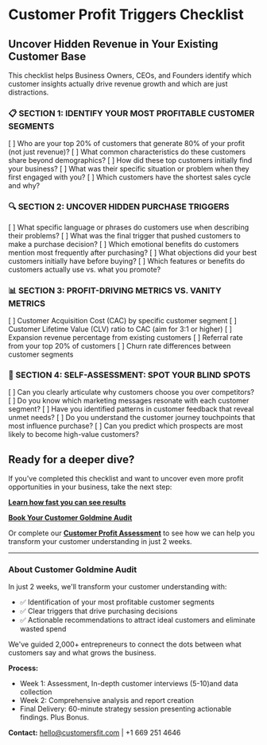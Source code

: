 # Customer Profit Triggers Checklist

## Uncover Hidden Revenue in Your Existing Customer Base

This checklist helps Business Owners, CEOs, and Founders identify which customer insights actually drive revenue growth and which are just distractions.

### 📋 SECTION 1: IDENTIFY YOUR MOST PROFITABLE CUSTOMER SEGMENTS

 [ ] Who are your top 20% of customers that generate 80% of your profit (not just revenue)?
 [ ] What common characteristics do these customers share beyond demographics?
 [ ] How did these top customers initially find your business?
 [ ] What was their specific situation or problem when they first engaged with you?
 [ ] Which customers have the shortest sales cycle and why?

### 🔍 SECTION 2: UNCOVER HIDDEN PURCHASE TRIGGERS

 [ ] What specific language or phrases do customers use when describing their problems?
 [ ] What was the final trigger that pushed customers to make a purchase decision?
 [ ] Which emotional benefits do customers mention most frequently after purchasing?
 [ ] What objections did your best customers initially have before buying?
 [ ] Which features or benefits do customers actually use vs. what you promote?

### 📊 SECTION 3: PROFIT-DRIVING METRICS VS. VANITY METRICS

 [ ] Customer Acquisition Cost (CAC) by specific customer segment
 [ ] Customer Lifetime Value (CLV) ratio to CAC (aim for 3:1 or higher)
 [ ] Expansion revenue percentage from existing customers
 [ ] Referral rate from your top 20% of customers
 [ ] Churn rate differences between customer segments

### 🔎 SECTION 4: SELF-ASSESSMENT: SPOT YOUR BLIND SPOTS

 [ ] Can you clearly articulate why customers choose you over competitors?
 [ ] Do you know which marketing messages resonate with each customer segment?
 [ ] Have you identified patterns in customer feedback that reveal unmet needs?
 [ ] Do you understand the customer journey touchpoints that most influence purchase?
 [ ] Can you predict which prospects are most likely to become high-value customers?

## Ready for a deeper dive?

If you've completed this checklist and want to uncover even more profit opportunities in your business, take the next step:

[**Learn how fast you can see results**](https://cuscomersfit.com)

[**Book Your Customer Goldmine Audit**](https://calendly.com/patricia-rubio/30min-chat)

Or complete our [**Customer Profit Assessment**](https://forms.gle/YourGoogleFormLink) to see how we can help you transform your customer understanding in just 2 weeks.

---

### About Customer Goldmine Audit

In just 2 weeks, we'll transform your customer understanding with:

- ✅ Identification of your most profitable customer segments
- ✅ Clear triggers that drive purchasing decisions
- ✅ Actionable recommendations to attract ideal customers and eliminate wasted spend

We've guided 2,000+ entrepreneurs to connect the dots between what customers say and what grows the business.

**Process:**
- Week 1: Assessment, In-depth customer interviews (5-10)and data collection
- Week 2: Comprehensive analysis and report creation
- Final Delivery: 60-minute strategy session presenting actionable findings. Plus Bonus.

**Contact:** hello@customersfit.com | +1 669 251 4646

